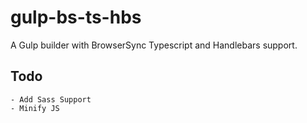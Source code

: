 # gulp-bs-ts-hbs
A Gulp builder with BrowserSync Typescript and Handlebars support.


## Todo

	- Add Sass Support
	- Minify JS
